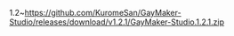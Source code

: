 1.2~https://github.com/KuromeSan/GayMaker-Studio/releases/download/v1.2.1/GayMaker-Studio.1.2.1.zip
